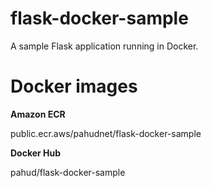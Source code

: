 # flask-docker-sample 

A sample Flask application running in Docker.

# Docker images

**Amazon ECR**

public.ecr.aws/pahudnet/flask-docker-sample

**Docker Hub**

pahud/flask-docker-sample

